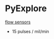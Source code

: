 # PyExplore

[flow sensors](https://www.eptsensor.com/flow-sensor/hall-flow-sensor/fm-hl2218-liquid-flow-meter-working-principle.html)
- 15 pulses / mil/min

## 